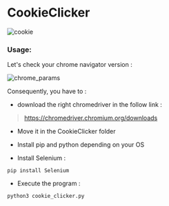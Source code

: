 # CookieClicker

![cookie](https://user-images.githubusercontent.com/65111947/141861887-366855b4-6135-4a23-8d2c-d261905893d9.gif)

### Usage:
Let's check your chrome navigator version :

![chrome_params](https://user-images.githubusercontent.com/65111947/141858987-dec8dae7-f1f6-4bdb-a9c8-32b5d50d8a61.PNG)
  
Consequently, you have to :

- download the right chromedriver in the follow link :
> https://chromedriver.chromium.org/downloads
  
- Move it in the CookieClicker folder
  
- Install pip and python depending on your OS
  
- Install Selenium :
```
pip install Selenium
```

- Execute the program :
```
python3 cookie_clicker.py
```
